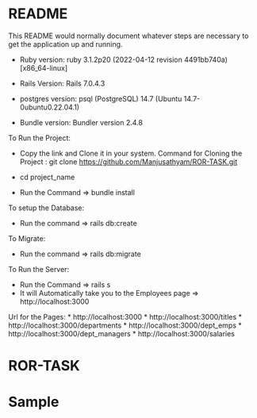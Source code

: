 # README

This README would normally document whatever steps are necessary to get the
application up and running.


* Ruby version:
    ruby 3.1.2p20 (2022-04-12 revision 4491bb740a) [x86_64-linux]

* Rails Version:
    Rails 7.0.4.3
    
* postgres version:
    psql (PostgreSQL) 14.7 (Ubuntu 14.7-0ubuntu0.22.04.1)

* Bundle version:
    Bundler version 2.4.8
    
 To Run the Project:
 
 * Copy the link and Clone it in your system.
    Command for Cloning the Project : git clone https://github.com/Manjusathyam/ROR-TASK.git

 * cd project_name
 
 * Run the Command => bundle install
 
 To setup the Database:
 
 * Run the command => rails db:create
 
 To Migrate:
 
 * Run the command => rails db:migrate
 
 To Run the Server:
   * Run the Command => rails s
   * It will Automatically take you to the Employees page => http://localhost:3000
   
   Url for the Pages:
    * http://localhost:3000
    * http://localhost:3000/titles
    * http://localhost:3000/departments
    * http://localhost:3000/dept_emps
    * http://localhost:3000/dept_managers
    * http://localhost:3000/salaries

# ROR-TASK
# Sample
